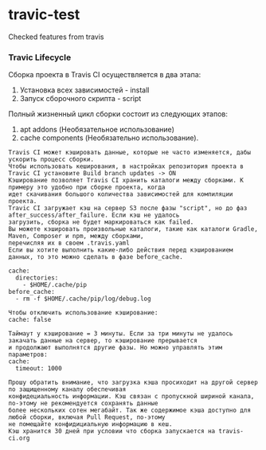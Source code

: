 # travic-test
Checked features from travis

### Travic Lifecycle 
Сборка проекта в Travis CI осуществляется в два этапа:
1. Установка всех зависимостей - install 
2. Запуск сборочного скрипта - script

Полный жизненный цикл сборки состоит из следующих этапов:
1. apt addons (Необязательное использование)
2. cache components  (Необязательно использование). 
```
Travis CI может кэшировать данные, которые не часто изменяется, дабы ускорить процесс сборки. 
Чтобы использовать кеширования, в настройках репозитория проекта в Travic CI установите Build branch updates -> ON
Кэширование позволяет Travis CI хранить каталоги между сборками. К примеру это удобно при сборке проекта, когда 
идет скачивания большого количества зависимостей для компиляции проекта.
Travic CI загружает кэш на сервер S3 после фазы "script", но до фаз after_success/after_failure. Если кэш не удалось 
загрузить, сборка не будет маркироваться как failed.
Вы можете кэшировать произвольные каталоги, такие как каталоги Gradle, Maven, Composer и npm, между сборками, 
перечисляя их в своем .travis.yaml
Если вы хотите выполнить какие-либо действия перед кэшированием данных, то это можно сделать в фазе before_cache.

cache:
  directories:
    - $HOME/.cache/pip
before_cache:
  - rm -f $HOME/.cache/pip/log/debug.log
  
Чтобы отключить использование кэширование:
cache: false

Таймаут у кэширование = 3 минуты. Если за три минуты не удалось закачать данные на сервер, то кэширование прерывается 
и продолжают выполнятся другие фазы. Но можно управлять этим параметров:
cache:
  timeout: 1000
  
Прошу обратить внимание, что загрузка кэша просиходит на другой сервер по защищенному каналу обеспечивая 
конфидециальность информации. Кэш связан с пропускной шириной канала, по-этому не рекомендуется сохранять данные 
более нескольких сотен мегабайт. Так же содержимое кэша доступно для любой сборки, включая Pull Request, по-этому 
не помещайте конфидициальную информацию в кеш.
Кэш хранится 30 дней при условии что сборка запускается на travis-ci.org 
 
```



